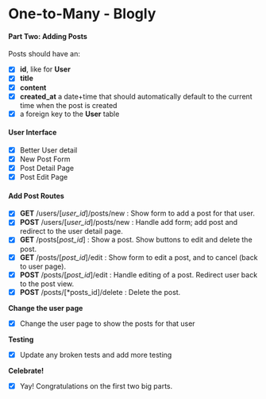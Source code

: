 # One-to-Many - Blogly

#### Part Two: Adding Posts
Posts should have an:
- [X] **id**, like for **User**
- [X] **title**
- [X] **content**
- [X] **created_at** a date+time that should automatically default to the current time when the post is created
- [X] a foreign key to the **User** table

#### User Interface
- [X] Better User detail
- [X] New Post Form
- [X] Post Detail Page
- [X] Post Edit Page

#### Add Post Routes
- [X] **GET** /users/[*user_id*]/posts/new : Show form to add a post for that user.
- [X] **POST** /users/[*user_id*]/posts/new : Handle add form; add post and redirect to the user detail page.
- [X] **GET** /posts[*post_id*] : Show a post. Show buttons to edit and delete the post.
- [X] **GET** /posts/[*post_id*]/edit : Show form to edit a post, and to cancel (back to user page).
- [X] **POST** /posts/[*post_id*]/edit : Handle editing of a post. Redirect user back to the post view.
- [X] **POST** /posts/[*posts_id]/delete : Delete the post.

**Change the user page**
- [X] Change the user page to show the posts for that user

**Testing**
- [X] Update any broken tests and add more testing

**Celebrate!**
- [X] Yay! Congratulations on the first two big parts.
